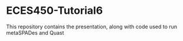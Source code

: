 # ECES450-Tutorial6
This repository contains the presentation, along with code used to run metaSPADes and Quast
